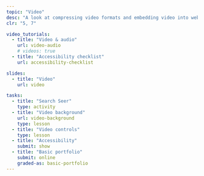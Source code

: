 ```yaml
---
topic: "Video"
desc: "A look at compressing video formats and embedding video into websites—as well as hosting video on global servers."
clr: "5, 7"

video_tutorials:
  - title: "Video & audio"
    url: video-audio
    # videos: true
  - title: "Accessibility checklist"
    url: accessibility-checklist

slides:
  - title: "Video"
    url: video

tasks:
  - title: "Search Seer"
    type: activity
  - title: "Video background"
    url: video-background
    type: lesson
  - title: "Video controls"
    type: lesson
  - title: "Accessibility"
    submit: show
  - title: "Basic portfolio"
    submit: online
    graded-as: basic-portfolio
---
```

